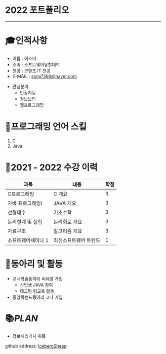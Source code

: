 # 2022 포트폴리오
---
# 🎓인적사항
* 이름 : 이소미
* 소속 : 소프트웨어융합대학
* 전공 : 콘텐츠 IT 전공
* E-MAIL : somi7586@naver.com

- 관심분야
  - 인공지능
  - 정보보안
  - 웹프로그래밍

# 📃프로그래밍 언어 스킬
1. C
2. Java

# 📗2021 - 2022 수강 이력
|과목|내용|학점|
|---|---|---|
|C프로그래밍|C 개요|3|
|자바 프로그래밍i|JAVA 개요|3|
|선형대수|기초수학|3|
|논리설계 및 실험|논리회로 개요|3|
|자료구조|알고리즘 개요|3|
|소프트웨어세미나 1|최신소프트웨어 트렌드|1|

# 📘동아리 및 활동
- 교내학술동아리 씨애랑 가입
  - 신입생 JAVA 참여
  - 태그팀 팀교육 활동
- 중앙락밴드동아리 코다 가입

# 📚*PLAN*
- 정보처리기사 취득


github address: [IcebergSheep][github]

[github]:https://github.com/IcebergSheep
